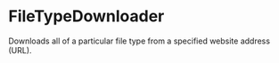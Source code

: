 # FileTypeDownloader
Downloads all of a particular file type from a specified website address (URL).
